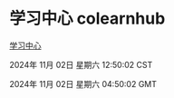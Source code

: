 # 学习中心 colearnhub
[学习中心](http://219.139.197.74:56308/colearnhub/)

2024年 11月 02日 星期六 12:50:02 CST

2024年 11月 02日 星期六 04:50:02 GMT
